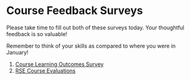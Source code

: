 # Course Feedback Surveys

Please take time to fill out both of these surveys today. Your thoughtful feedback is so valuable! 

Remember to think of your skills as compared to where you were in January! 

1. [Course Learning Outcomes Survey](https://docs.google.com/forms/d/e/1FAIpQLSdkcYcd89d8TBf_SIEPBFz15wY31r-3ZXOkwwlU-acrv-b62A/viewform?usp=sf_link)
2. [RSE Course Evaluations](https://p1.courseval.net/etw/ets/et.asp?CFNK=061C4F4A-09E1-42F8-8CDE-C3BE9D0F1F0F&nxappid=AG2&nxmid=GetSurveyForm&wsedrq=N0YR6QW045)
